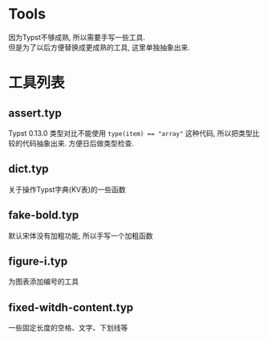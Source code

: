 # Tools
因为Typst不够成熟, 所以需要手写一些工具. \
但是为了以后方便替换成更成熟的工具, 这里单独抽象出来.

# 工具列表
## assert.typ
Typst 0.13.0 类型对比不能使用 `type(item) == "array"` 这种代码, 所以把类型比较的代码抽象出来. 方便日后做类型检查.

## dict.typ
关于操作Typst字典(KV表)的一些函数

## fake-bold.typ
默认宋体没有加粗功能, 所以手写一个加粗函数

## figure-i.typ
为图表添加编号的工具

## fixed-witdh-content.typ
一些固定长度的空格、文字、下划线等

